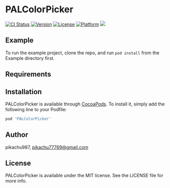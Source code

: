# PALColorPicker

[![CI Status](https://img.shields.io/travis/pikachu987/PALColorPicker.svg?style=flat)](https://travis-ci.org/pikachu987/PALColorPicker)
[![Version](https://img.shields.io/cocoapods/v/PALColorPicker.svg?style=flat)](https://cocoapods.org/pods/PALColorPicker)
[![License](https://img.shields.io/cocoapods/l/PALColorPicker.svg?style=flat)](https://cocoapods.org/pods/PALColorPicker)
[![Platform](https://img.shields.io/cocoapods/p/PALColorPicker.svg?style=flat)](https://cocoapods.org/pods/PALColorPicker)
[](https://img.shields.io/badge/Supported-iOS9%20%7C%20OSX%2010.9-4BC51D.svg?style=flat-square)
![](https://img.shields.io/badge/Swift-5.0-orange.svg?style=flat)

## Example

To run the example project, clone the repo, and run `pod install` from the Example directory first.

## Requirements

## Installation

PALColorPicker is available through [CocoaPods](https://cocoapods.org). To install
it, simply add the following line to your Podfile:

```ruby
pod 'PALColorPicker'
```

## Author

pikachu987, pikachu77769@gmail.com

## License

PALColorPicker is available under the MIT license. See the LICENSE file for more info.
